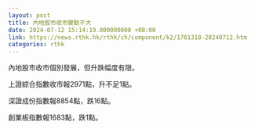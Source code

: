 ```yaml
---
layout: post
title: 內地股市收市變動不大
date: 2024-07-12 15:14:19.000000000 +08:00
link: https://news.rthk.hk/rthk/ch/component/k2/1761318-20240712.htm
categories: rthk
---
```


內地股市收市個別發展，但升跌幅度有限。

上證綜合指數收市報2971點，升不足1點。

深證成份指數報8854點，跌16點。

創業板指數報1683點，跌1點。
